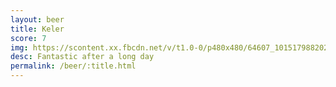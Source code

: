 ```yaml
---
layout: beer
title: Keler
score: 7
img: https://scontent.xx.fbcdn.net/v/t1.0-0/p480x480/64607_10151798820233745_1697119288_n.jpg?oh=4e5d34f47cd1570811390471ee903ac2&oe=583A4FCF
desc: Fantastic after a long day
permalink: /beer/:title.html
---
```

